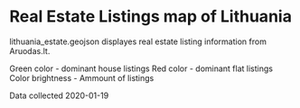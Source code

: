 # Real Estate Listings map of Lithuania

lithuania_estate.geojson displayes real estate listing information from Aruodas.lt.

Green color - dominant house listings
Red color - dominant flat listings
Color brightness - Ammount of listings

Data collected 2020-01-19
